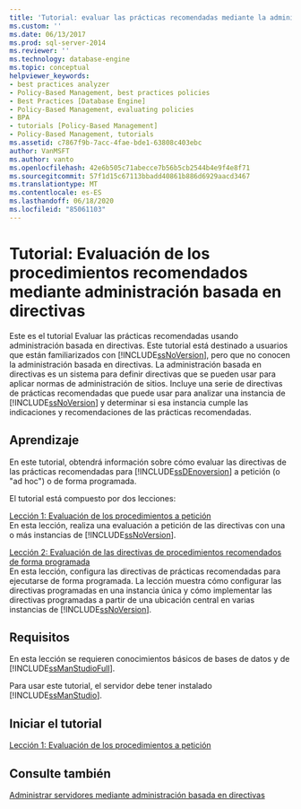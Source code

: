 ```yaml
---
title: 'Tutorial: evaluar las prácticas recomendadas mediante la administración basada en directivas | Microsoft Docs'
ms.custom: ''
ms.date: 06/13/2017
ms.prod: sql-server-2014
ms.reviewer: ''
ms.technology: database-engine
ms.topic: conceptual
helpviewer_keywords:
- best practices analyzer
- Policy-Based Management, best practices policies
- Best Practices [Database Engine]
- Policy-Based Management, evaluating policies
- BPA
- tutorials [Policy-Based Management]
- Policy-Based Management, tutorials
ms.assetid: c7867f9b-7acc-4fae-bde1-63808c403ebc
author: VanMSFT
ms.author: vanto
ms.openlocfilehash: 42e6b505c71abecce7b56b5cb2544b4e9f4e8f71
ms.sourcegitcommit: 57f1d15c67113bbadd40861b886d6929aacd3467
ms.translationtype: MT
ms.contentlocale: es-ES
ms.lasthandoff: 06/18/2020
ms.locfileid: "85061103"
---
```

# <a name="tutorial-evaluating-best-practices-by-using-policy-based-management"></a>Tutorial: Evaluación de los procedimientos recomendados mediante administración basada en directivas
  Este es el tutorial Evaluar las prácticas recomendadas usando administración basada en directivas. Este tutorial está destinado a usuarios que están familiarizados con [!INCLUDE[ssNoVersion](../includes/ssnoversion-md.md)], pero que no conocen la administración basada en directivas. La administración basada en directivas es un sistema para definir directivas que se pueden usar para aplicar normas de administración de sitios. Incluye una serie de directivas de prácticas recomendadas que puede usar para analizar una instancia de [!INCLUDE[ssNoVersion](../includes/ssnoversion-md.md)] y determinar si esa instancia cumple las indicaciones y recomendaciones de las prácticas recomendadas.  
  
## <a name="what-you-will-learn"></a>Aprendizaje  
 En este tutorial, obtendrá información sobre cómo evaluar las directivas de las prácticas recomendadas para [!INCLUDE[ssDEnoversion](../includes/ssdenoversion-md.md)] a petición (o "ad hoc") o de forma programada.  
  
 El tutorial está compuesto por dos lecciones:  
  
 [Lección 1: Evaluación de los procedimientos a petición](../../2014/tutorials/lesson-1-evaluate-best-practices-on-an-on-demand-basis.md)  
 En esta lección, realiza una evaluación a petición de las directivas con una o más instancias de [!INCLUDE[ssNoVersion](../includes/ssnoversion-md.md)].  
  
 [Lección 2: Evaluación de las directivas de procedimientos recomendados de forma programada](../../2014/tutorials/lesson-2-evaluate-best-practices-policies-on-a-scheduled-basis.md)  
 En esta lección, configura las directivas de prácticas recomendadas para ejecutarse de forma programada. La lección muestra cómo configurar las directivas programadas en una instancia única y cómo implementar las directivas programadas a partir de una ubicación central en varias instancias de [!INCLUDE[ssNoVersion](../includes/ssnoversion-md.md)].  
  
## <a name="requirements"></a>Requisitos  
 En esta lección se requieren conocimientos básicos de bases de datos y de [!INCLUDE[ssManStudioFull](../includes/ssmanstudiofull-md.md)].  
  
 Para usar este tutorial, el servidor debe tener instalado [!INCLUDE[ssManStudio](../includes/ssmanstudio-md.md)].  
  
## <a name="start-the-tutorial"></a>Iniciar el tutorial  
 [Lección 1: Evaluación de los procedimientos a petición](../../2014/tutorials/lesson-1-evaluate-best-practices-on-an-on-demand-basis.md)  
  
## <a name="see-also"></a>Consulte también  
 [Administrar servidores mediante administración basada en directivas](../relational-databases/policy-based-management/administer-servers-by-using-policy-based-management.md)  
  
  
